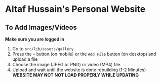 # Altaf Hussain's Personal Website

## To Add Images/Videos
**Make sure you are logged in**
1. Go to ``src/lib/assets/gallery``
2. Press the ``+`` button (on mobile) or the ``Add File`` button (on desktop) and upload a file
3. Choose the image (JPEG or PNG) or video (MP4) file.
4. Upload and wait until the website is done rebuilding (1-2 Minutes)
**WEBSITE MAY NOT NOT LOAD PROPERLY WHILE UPDATING**

